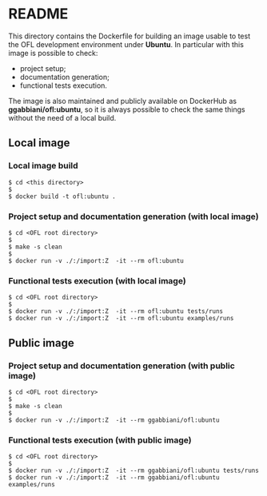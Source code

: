 # README

This directory contains the Dockerfile for building an image usable to test the OFL
development environment under **Ubuntu**. In particular with this image is possible to check:

- project setup;
- documentation generation;
- functional tests execution.

The image is also maintained and publicly available on DockerHub as
**ggabbiani/ofl:ubuntu**, so it is  always possible to check the same things
without the need of a local build.

## Local image

### Local image build

    $ cd <this directory>
    $
    $ docker build -t ofl:ubuntu .

### Project setup and documentation generation (with local image)

    $ cd <OFL root directory>
    $
    $ make -s clean
    $
    $ docker run -v ./:/import:Z  -it --rm ofl:ubuntu

### Functional tests execution (with local image)

    $ cd <OFL root directory>
    $
    $ docker run -v ./:/import:Z  -it --rm ofl:ubuntu tests/runs
    $ docker run -v ./:/import:Z  -it --rm ofl:ubuntu examples/runs

## Public image

### Project setup and documentation generation (with public image)

    $ cd <OFL root directory>
    $
    $ make -s clean
    $
    $ docker run -v ./:/import:Z  -it --rm ggabbiani/ofl:ubuntu

### Functional tests execution (with public image)

    $ cd <OFL root directory>
    $
    $ docker run -v ./:/import:Z  -it --rm ggabbiani/ofl:ubuntu tests/runs
    $ docker run -v ./:/import:Z  -it --rm ggabbiani/ofl:ubuntu examples/runs
